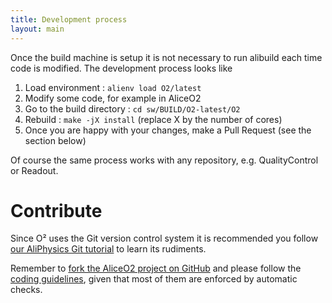 ```yaml
---
title: Development process
layout: main
---
```


Once the build machine is setup it is not necessary to run alibuild each time code is modified. The development process looks like 
1. Load environment : `alienv load O2/latest`
2. Modify some code, for example in AliceO2
3. Go to the build directory : `cd sw/BUILD/O2-latest/O2`
4. Rebuild : `make -jX install` (replace X by the number of cores)
5. Once you are happy with your changes, make a Pull Request (see the section below)

Of course the same process works with any repository, e.g. QualityControl or Readout.

Contribute
==========

Since O² uses the Git version control system it is recommended you follow [our AliPhysics Git
tutorial](http://alisw.github.io/git-tutorial/) to learn its rudiments.

Remember to [fork the AliceO2 project on GitHub](https://github.com/AliceO2Group/AliceO2/fork) and
please follow the [coding guidelines](https://github.com/AliceO2Group/CodingGuidelines/), given that
most of them are enforced by automatic checks.
